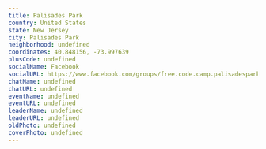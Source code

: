```yaml
---
title: Palisades Park
country: United States
state: New Jersey
city: Palisades Park
neighborhood: undefined
coordinates: 40.848156, -73.997639
plusCode: undefined
socialName: Facebook
socialURL: https://www.facebook.com/groups/free.code.camp.palisadespark
chatName: undefined
chatURL: undefined
eventName: undefined
eventURL: undefined
leaderName: undefined
leaderURL: undefined
oldPhoto: undefined
coverPhoto: undefined
---
```

